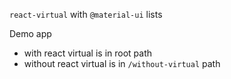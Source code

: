 `react-virtual` with `@material-ui` lists

Demo app

- with react virtual is in root path
- without react virtual is in `/without-virtual` path
